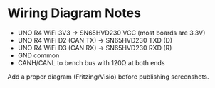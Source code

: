 # Wiring Diagram Notes

- UNO R4 WiFi 3V3 -> SN65HVD230 VCC (most boards are 3.3V)
- UNO R4 WiFi D2 (CAN TX) -> SN65HVD230 TXD (D)
- UNO R4 WiFi D3 (CAN RX) -> SN65HVD230 RXD (R)
- GND common
- CANH/CANL to bench bus with 120Ω at both ends

Add a proper diagram (Fritzing/Visio) before publishing screenshots.
